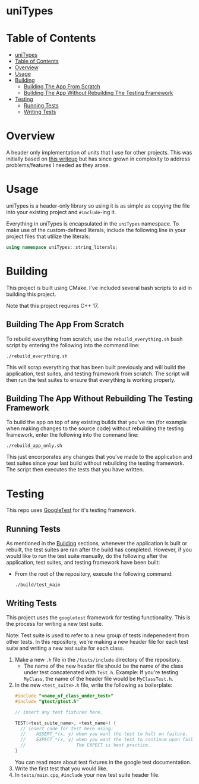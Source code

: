 # uniTypes

# Table of Contents

- [uniTypes](#unitypes)
- [Table of Contents](#table-of-contents)
- [Overview](#overview)
- [Usage](#usage)
- [Building](#building)
  - [Building The App From Scratch](#building-the-app-from-scratch)
  - [Building The App Without Rebuilding The Testing Framework](#building-the-app-without-rebuilding-the-testing-framework)
- [Testing](#testing)
  - [Running Tests](#running-tests)
  - [Writing Tests](#writing-tests)

# Overview

A header only implementation of units that I use for other projects. This was initially based  on [this writeup](https://benjaminjurke.com/content/articles/2015/compile-time-numerical-unit-dimension-checking/) but has since grown in complexity to address problems/features I needed as they arose.

# Usage

uniTypes is a header-only library so using it is as simple as copying the file into your existing project and `#include`-ing it.

Everything in uniTypes is encapsulated in the `uniTypes` namespace. To make use of the custom-defined literals, include the following line in your project files that utilize the literals:

```cpp
using namespace uniTypes::string_literals;
```

# Building

This project is built using CMake. I've included several bash scripts to aid in building this project.

Note that this project requires C++ 17.

## Building The App From Scratch

To rebuild everything from scratch, use the `rebuild_everything.sh` bash script by entering the following into the command line:

```
./rebuild_everything.sh
```

This will scrap everything that has been built previously and will build the application, test suites, and testing framework from scratch. The script will then run the test suites to ensure that everything is working properly.

## Building The App Without Rebuilding The Testing Framework

To build the app on top of any existing builds that you've ran (for example when making changes to the source code) without rebuilding the testing framework, enter the following into the command line:

```
./rebuild_app_only.sh
```

This just encorporates any changes that you've made to the application and test suites since your last build without rebuilding the testing framework. The script then executes the tests that you have written.

# Testing

This repo uses [GoogleTest](https://github.com/google/googletest) for it's testing framework.

## Running Tests

As mentioned in the [Building](#building) sections, whenever the application is built or rebuilt, the test suites are ran after the build has completed. However, if you would like to run the test suite manually, do the following after the application, test suites, and testing framework have been built:


+ From the root of the repository, execute the following command:
    ```
    ./build/test_main
    ```

## Writing Tests

This project uses the `googletest` framework for testing functionality. This is the process for writing a new test suite.

Note: Test suite is used to refer to a new group of tests indepenedent from other tests. In this repository, we're making a new header file for each test suite and writing a new test suite for each class.

1. Make a new `.h` file in the `/tests/include` directory of the repository. 
    + The name of the new header file should be the name of the class under test concatenated with `Test.h`. Example:
        If you're testing `MyClass`, the name of the header file would be `MyClassTest.h`.
2. In the new `<test_suite>.h` file, write the following as boilerplate:
    ```cpp
    #include "<name_of_class_under_test>"
    #include "gtest/gtest.h"

    // insert any test fixtures here.

    TEST(<test_suite_name>, <test_name>) {
      // insert code for test here using:
      //    ASSERT_*(x, y) when you want the test to halt on failure.
      //    EXPECT_*(x, y) when you want the test to continue upon failure.
      //                   The EXPECT is best practice.
    }
    ```
    You can read more about test fixtures in the google test documentation.
3. Write the first test that you would like.
4. In `tests/main.cpp`, `#include` your new test suite header file.
